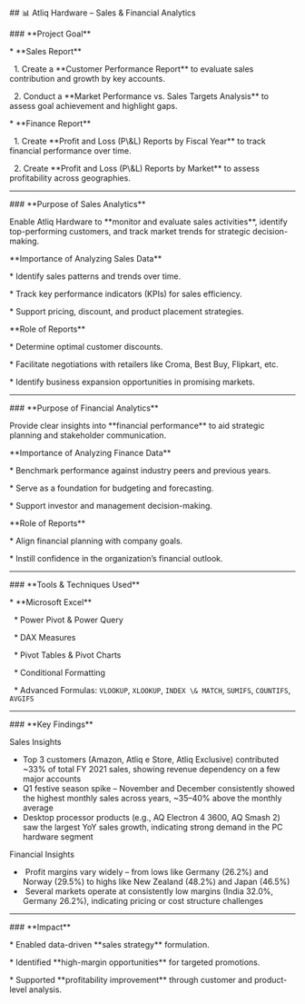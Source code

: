 

\## 📊 Atliq Hardware – Sales \& Financial Analytics



\### \*\*Project Goal\*\*



\* \*\*Sales Report\*\*



&nbsp; 1. Create a \*\*Customer Performance Report\*\* to evaluate sales contribution and growth by key accounts.

&nbsp; 2. Conduct a \*\*Market Performance vs. Sales Targets Analysis\*\* to assess goal achievement and highlight gaps.



\* \*\*Finance Report\*\*



&nbsp; 1. Create \*\*Profit and Loss (P\\\&L) Reports by Fiscal Year\*\* to track financial performance over time.

&nbsp; 2. Create \*\*Profit and Loss (P\\\&L) Reports by Market\*\* to assess profitability across geographies.



---



\### \*\*Purpose of Sales Analytics\*\*



Enable Atliq Hardware to \*\*monitor and evaluate sales activities\*\*, identify top-performing customers, and track market trends for strategic decision-making.



\*\*Importance of Analyzing Sales Data\*\*



\* Identify sales patterns and trends over time.

\* Track key performance indicators (KPIs) for sales efficiency.

\* Support pricing, discount, and product placement strategies.



\*\*Role of Reports\*\*



\* Determine optimal customer discounts.

\* Facilitate negotiations with retailers like Croma, Best Buy, Flipkart, etc.

\* Identify business expansion opportunities in promising markets.



---



\### \*\*Purpose of Financial Analytics\*\*



Provide clear insights into \*\*financial performance\*\* to aid strategic planning and stakeholder communication.



\*\*Importance of Analyzing Finance Data\*\*



\* Benchmark performance against industry peers and previous years.

\* Serve as a foundation for budgeting and forecasting.

\* Support investor and management decision-making.



\*\*Role of Reports\*\*



\* Align financial planning with company goals.

\* Instill confidence in the organization’s financial outlook.



---



\### \*\*Tools \& Techniques Used\*\*



\* \*\*Microsoft Excel\*\*



&nbsp; \* Power Pivot \& Power Query

&nbsp; \* DAX Measures

&nbsp; \* Pivot Tables \& Pivot Charts

&nbsp; \* Conditional Formatting

&nbsp; \* Advanced Formulas: `VLOOKUP`, `XLOOKUP`, `INDEX \& MATCH`, `SUMIFS`, `COUNTIFS`, `AVGIFS`



---



\### \*\*Key Findings\*\*



Sales Insights



* Top 3 customers (Amazon, Atliq e Store, Atliq Exclusive) contributed ~33% of total FY 2021 sales, showing revenue dependency on a few major accounts
* Q1 festive season spike – November and December consistently showed the highest monthly sales across years, ~35–40% above the monthly average
* Desktop processor products (e.g., AQ Electron 4 3600, AQ Smash 2) saw the largest YoY sales growth, indicating strong demand in the PC hardware segment



Financial Insights



* &nbsp;Profit margins vary widely – from lows like Germany (26.2%) and Norway (29.5%) to highs like New Zealand (48.2%) and Japan (46.5%)
* &nbsp;Several markets operate at consistently low margins (India 32.0%, Germany 26.2%), indicating pricing or cost structure challenges



---



\### \*\*Impact\*\*



\* Enabled data-driven \*\*sales strategy\*\* formulation.

\* Identified \*\*high-margin opportunities\*\* for targeted promotions.

\* Supported \*\*profitability improvement\*\* through customer and product-level analysis.





